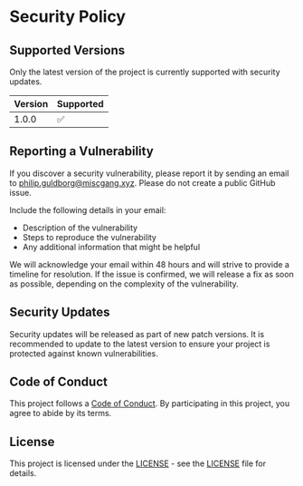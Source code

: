 # Security Policy

## Supported Versions

Only the latest version of the project is currently supported with security updates.

| Version | Supported          |
| ------- | ------------------ |
| 1.0.0   | :white_check_mark: |

## Reporting a Vulnerability

If you discover a security vulnerability, please report it by sending an email to [philip.guldborg@miscgang.xyz](mailto:philip.guldborg@miscgang.xyz). Please do not create a public GitHub issue.

Include the following details in your email:

- Description of the vulnerability
- Steps to reproduce the vulnerability
- Any additional information that might be helpful

We will acknowledge your email within 48 hours and will strive to provide a timeline for resolution. If the issue is confirmed, we will release a fix as soon as possible, depending on the complexity of the vulnerability.

## Security Updates

Security updates will be released as part of new patch versions. It is recommended to update to the latest version to ensure your project is protected against known vulnerabilities.

## Code of Conduct

This project follows a [Code of Conduct](CODE_OF_CONDUCT.md). By participating in this project, you agree to abide by its terms.

## License

This project is licensed under the [LICENSE](LICENSE) - see the [LICENSE](LICENSE) file for details.

